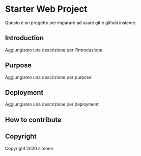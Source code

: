 # Starter Web Project
Questo è un progetto per imparare ad usare git e github insieme.

## Introduction
Aggiungiamo una descrizione per l'introduzione

## Purpose
Aggiungiamo una descrizione per purpose

## Deployment
Aggiungiamo una descrizione per deployment

## How to contribute

## Copyright
Copyright 2020 simone